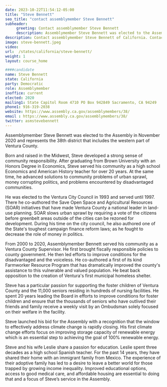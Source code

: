 ```yaml
---
date: 2023-10-22T11:54:12-05:00
title: "Steve Bennett"
seo_title: "contact assemblymember Steve Bennett"
subheader:
     greeting: Contact assemblymember Steve Bennett
     description: Assemblymember Steve Bennett was elected to the Assembly in November 2020 and represents the 38th district that includes the western part of Ventura County.
description: Contact assemblymember Steve Bennett of California. Contact information for Steve Bennett includes email address, phone number, and mailing address.
image: steve-bennett.jpeg
video:
url:  /states/california/steve-bennett/
weight: 1
layout: course_home

####candidate
name: Steve Bennett
state: California
party: Democratic
role: Assemblymember
inoffice: current
elected: 2020
mailing1: State Capitol Room 4710 PO Box 942849 Sacramento, CA 94249
phone1: 916-319-2038
website: https://www.assembly.ca.gov/assemblymembers/38/
email : https://www.assembly.ca.gov/assemblymembers/38/
twitter: asmstevebennett
---
```


Assemblymember Steve Bennett was elected to the Assembly in November 2020 and represents the 38th district that includes the western part of Ventura County.

Born and raised in the Midwest, Steve developed a strong sense of community responsibility. After graduating from Brown University with an Honors Degree in Economics, Steve served his community as a high school Economics and American History teacher for over 20 years. At the same time, he advanced solutions to community problems of urban sprawl, money corrupting politics, and problems encountered by disadvantaged communities.

He was elected to the Ventura City Council in 1993 and served until 1997. There he co-authored the Save Open Space and Agricultural Resources (SOAR) initiatives that have made Ventura County a national leader in land-use planning. SOAR slows urban sprawl by requiring a vote of the citizens before greenbelt areas outside of the cities can be rezoned for development. During his time on the city council, he also authored one of the State's toughest campaign finance reform laws; as he fought to decrease the role of money in politics.

From 2000 to 2020, Assemblymember Bennett served his community as a Ventura County Supervisor. He first brought fiscally responsible policies to county government. He then led efforts to improve conditions for the disadvantaged and the voiceless. He co-authored a first of its kind Farmworker Resource Program that has dramatically improved the county's assistance to this vulnerable and valued population. He beat back opposition to the creation of Ventura's first municipal homeless shelter.

Steve has a particular passion for supporting the foster children of Ventura County and the 11,000 seniors residing in hundreds of nursing facilities. He spent 20 years leading the Board in efforts to improve conditions for foster children and ensure that the thousands of seniors who have outlived their friends and family receive a weekly visit by an Ombudsman solely focused on their welfare in the facility.

Steve launched his bid for the Assembly with a recognition that the window to effectively address climate change is rapidly closing. His first climate change efforts focus on improving storage capacity of renewable energy which is an essential step to achieving the goal of 100% renewable energy.

Steve and his wife Leslie share a passion for education. Leslie spent three decades as a high school Spanish teacher. For the past 14 years, they have shared their home with an immigrant family from Mexico. The experience of their adoptive family has led to a desire to leave a better world for those trapped by growing income inequality. Improved educational options, access to good medical care, and affordable housing are essential to doing that and a focus of Steve’s service in the Assembly.
